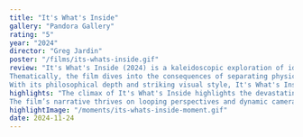 ```yaml
---
title: "It's What's Inside"
gallery: "Pandora Gallery"
rating: "5"
year: "2024"
director: "Greg Jardin"
poster: "/films/its-whats-inside.gif"
review: "It's What's Inside (2024) is a kaleidoscopic exploration of identity, ethics, and the human condition, wrapped in a horror-whodunit that keeps you circling back for more.
Thematically, the film dives into the consequences of separating physical form from identity, a haunting reflection on modern developments in AI and biogenetics. Through its dazzling use of RGB color theory, the film layers its story visually, using shifting filters to reveal how characters see each other and themselves—a subtle but striking commentary on the fractured ways we perceive identity.
With its philosophical depth and striking visual style, It's What's Inside asks: What does it mean to be human when identity becomes fluid, fragmented, and even optional?"
highlights: "The climax of It's What's Inside highlights the devastating choice of one character to relinquish their original body for the promise of freedom—a choice that serves as both liberation and ultimate loss.
The film’s narrative thrives on looping perspectives and dynamic camera work, creating a tapestry of shifting truths. The way the film’s central mystery unfolds forces viewers to question not just who did it, but who they really are."
highlightImage: "/moments/its-whats-inside-moment.gif"
date: 2024-11-24
---
```


